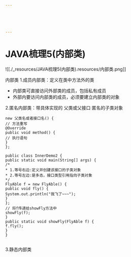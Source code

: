 ```yaml
---





---
```


# JAVA梳理5(内部类)


![[./_resources/JAVA梳理5(内部类).resources/内部类.png]]

内部类
1.成员内部类：定义在类中方法外的类

* 内部类可直接访问外部类的成员，包括私有成员
* 外部内要访问内部类的成员，必须要建立内部类的对象

2.匿名内部类：带具体实现的 父类或父接口 匿名的子类对象
```
new ⽗类名或者接⼝名() {
// ⽅法重写
@Override
public void method() {
// 执⾏语句
}
};

public class InnerDemo2 {
public static void main(String[] args) {
/*
* 1.等号右边:定义并创建该接⼝的⼦类对象
* 2.等号左边:是多态，接⼝类型引⽤指向⼦类对象
*/
FlyAble f = new FlyAble() {
public void fly() {
System.out.println("我⻜了~~~");
}
};
// 将f传递给showFly⽅法中
showFly(f);
}
public static void showFly(FlyAble f) {
f.fly();
}
}


```
3.静态内部类

